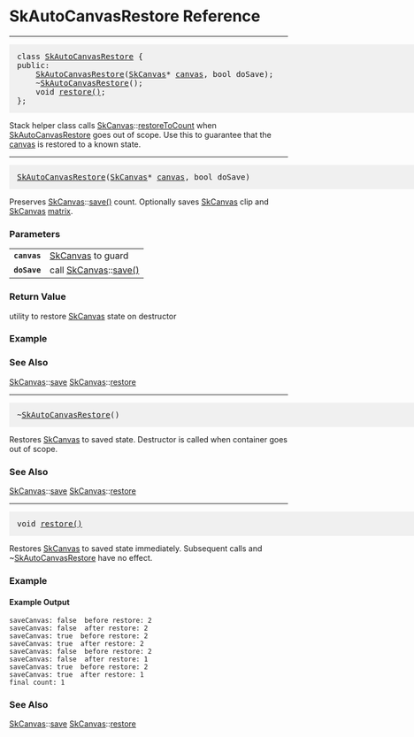 SkAutoCanvasRestore Reference
===


<a name='SkAutoCanvasRestore'></a>

---

<pre style="padding: 1em 1em 1em 1em;width: 62.5em; background-color: #f0f0f0">
class <a href='SkAutoCanvasRestore_Reference#SkAutoCanvasRestore'>SkAutoCanvasRestore</a> {
public:
    <a href='SkAutoCanvasRestore_Reference#SkAutoCanvasRestore'>SkAutoCanvasRestore</a>(<a href='SkCanvas_Reference#SkCanvas'>SkCanvas</a>* <a href='SkCanvas_Reference#Canvas'>canvas</a>, bool doSave);
    ~<a href='SkAutoCanvasRestore_Reference#SkAutoCanvasRestore'>SkAutoCanvasRestore</a>();
    void <a href='#SkAutoCanvasRestore_restore'>restore()</a>;
};
</pre>

Stack helper class calls <a href='SkCanvas_Reference#SkCanvas'>SkCanvas</a>::<a href='#SkCanvas_restoreToCount'>restoreToCount</a> when <a href='SkAutoCanvasRestore_Reference#SkAutoCanvasRestore'>SkAutoCanvasRestore</a>
goes out of scope. Use this to guarantee that the <a href='SkCanvas_Reference#Canvas'>canvas</a> is restored to a known
state.

<a name='SkAutoCanvasRestore_SkCanvas_star'></a>

---

<pre style="padding: 1em 1em 1em 1em; width: 62.5em;background-color: #f0f0f0">
<a href='SkAutoCanvasRestore_Reference#SkAutoCanvasRestore'>SkAutoCanvasRestore</a>(<a href='SkCanvas_Reference#SkCanvas'>SkCanvas</a>* <a href='SkCanvas_Reference#Canvas'>canvas</a>, bool doSave)
</pre>

Preserves <a href='SkCanvas_Reference#SkCanvas'>SkCanvas</a>::<a href='#SkCanvas_save'>save()</a> count. Optionally saves <a href='SkCanvas_Reference#SkCanvas'>SkCanvas</a> clip and <a href='SkCanvas_Reference#SkCanvas'>SkCanvas</a> <a href='SkMatrix_Reference#Matrix'>matrix</a>.

### Parameters

<table>  <tr>    <td><a name='SkAutoCanvasRestore_SkCanvas_star_canvas'><code><strong>canvas</strong></code></a></td>
    <td><a href='SkCanvas_Reference#SkCanvas'>SkCanvas</a> to guard</td>
  </tr>
  <tr>    <td><a name='SkAutoCanvasRestore_SkCanvas_star_doSave'><code><strong>doSave</strong></code></a></td>
    <td>call <a href='SkCanvas_Reference#SkCanvas'>SkCanvas</a>::<a href='#SkCanvas_save'>save()</a></td>
  </tr>
</table>

### Return Value

utility to restore <a href='SkCanvas_Reference#SkCanvas'>SkCanvas</a> state on destructor

### Example

<div><fiddle-embed name="466ef576b88e29d7252422db7adeed1c"></fiddle-embed></div>

### See Also

<a href='SkCanvas_Reference#SkCanvas'>SkCanvas</a>::<a href='#SkCanvas_save'>save</a> <a href='SkCanvas_Reference#SkCanvas'>SkCanvas</a>::<a href='#SkCanvas_restore'>restore</a>

<a name='SkAutoCanvasRestore_destructor'></a>

---

<pre style="padding: 1em 1em 1em 1em; width: 62.5em;background-color: #f0f0f0">
~<a href='SkAutoCanvasRestore_Reference#SkAutoCanvasRestore'>SkAutoCanvasRestore</a>()
</pre>

Restores <a href='SkCanvas_Reference#SkCanvas'>SkCanvas</a> to saved state. Destructor is called when container goes out of
scope.

### See Also

<a href='SkCanvas_Reference#SkCanvas'>SkCanvas</a>::<a href='#SkCanvas_save'>save</a> <a href='SkCanvas_Reference#SkCanvas'>SkCanvas</a>::<a href='#SkCanvas_restore'>restore</a>

<a name='SkAutoCanvasRestore_restore'></a>

---

<pre style="padding: 1em 1em 1em 1em; width: 62.5em;background-color: #f0f0f0">
void <a href='#SkAutoCanvasRestore_restore'>restore()</a>
</pre>

Restores <a href='SkCanvas_Reference#SkCanvas'>SkCanvas</a> to saved state immediately. Subsequent calls and
~<a href='SkAutoCanvasRestore_Reference#SkAutoCanvasRestore'>SkAutoCanvasRestore</a> have no effect.

### Example

<div><fiddle-embed name="9f459b218ec079c1ada23f4412968f9a">

#### Example Output

~~~~
saveCanvas: false  before restore: 2
saveCanvas: false  after restore: 2
saveCanvas: true  before restore: 2
saveCanvas: true  after restore: 2
saveCanvas: false  before restore: 2
saveCanvas: false  after restore: 1
saveCanvas: true  before restore: 2
saveCanvas: true  after restore: 1
final count: 1
~~~~

</fiddle-embed></div>

### See Also

<a href='SkCanvas_Reference#SkCanvas'>SkCanvas</a>::<a href='#SkCanvas_save'>save</a> <a href='SkCanvas_Reference#SkCanvas'>SkCanvas</a>::<a href='#SkCanvas_restore'>restore</a>

